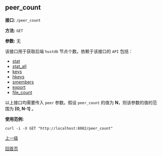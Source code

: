 ## peer_count ##

**接口:** `/peer_count`

**方法:** `GET`

**参数:** 无

该接口用于获取后端 `hustdb` 节点个数。依赖于该接口的 `API` 包括：  

* [stat](stat.md)
* [stat_all](stat_all.md)
* [keys](keys.md)
* [hkeys](hkeys.md)
* [smembers](smembers.md)
* [export](export.md)
* [file_count](file_count.md)

以上接口均需要传入 `peer` 参数。假设 `peer_count` 的值为 **N**，则该参数的值的范围为 **[0, N-1]** 。

**使用范例:**

    curl -i -X GET "http://localhost:8082/peer_count"

[上一级](../ha.md)

[回首页](../../index.md)